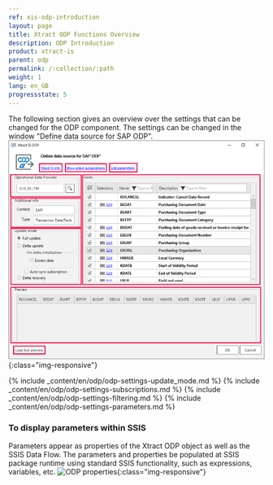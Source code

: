 ```yaml
---
ref: xis-odp-introduction
layout: page
title: Xtract ODP Functions Overview
description: ODP Introduction
product: xtract-is
parent: odp
permalink: /:collection/:path
weight: 1
lang: en_GB
progressstate: 5
---
```

The following section gives an overview over the settings that can be changed for the ODP component.
The settings can be changed in the window "Define data source for SAP ODP". 
![ODP Component](/img/content/xis/xis_odp_overview.png){:class="img-responsive"}

{% include _content/en/odp/odp-settings-update_mode.md %} 
{% include _content/en/odp/odp-settings-subscriptions.md %}
{% include _content/en/odp/odp-settings-filtering.md %} 
{% include _content/en/odp/odp-settings-parameters.md %} 

### To display parameters within SSIS
Parameters appear as properties of the Xtract ODP object as well as the SSIS Data Flow. The parameters and properties be populated at SSIS package runtime using standard SSIS functionality, such as expressions, variables, etc. 
![ODP properties](/img/content/xis/odp_parameter.png){:class="img-responsive"}

